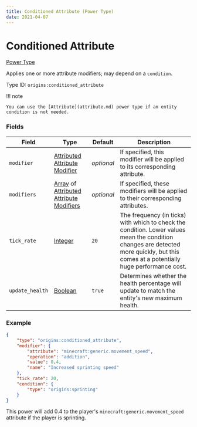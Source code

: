 ```yaml
---
title: Conditioned Attribute (Power Type)
date: 2021-04-07
---
```


# Conditioned Attribute

[Power Type](../power_types.md)

Applies one or more attribute modifiers; may depend on a `condition`.

Type ID: `origins:conditioned_attribute`

!!! note

    You can use the [Attribute](attribute.md) power type if an entity condition is not needed.

### Fields

Field  | Type | Default | Description
-------|------|---------|-------------
`modifier` | [Attributed Attribute Modifier](../types/data_types/attributed_attribute_modifier.md) | _optional_ | If specified, this modifier will be applied to its corresponding attribute.
`modifiers` | [Array](../types/data_types/array.md) of [Attributed Attribute Modifiers](../types/data_types/attributed_attribute_modifier.md) | _optional_ | If specified, these modifiers will be applied to their corresponding attributes.
`tick_rate` | [Integer](../types/data_types/integer.md) | `20` | The frequency (in ticks) with which to check the condition. Lower values mean the condition changes are detected more quickly, but this comes at a potentially huge performance cost.
`update_health` | [Boolean](../types/data_types/boolean.md) | `true` | Determines whether the health percentage will update to match the entity's new maximum health.


### Example
```json
{
    "type": "origins:conditioned_attribute",
    "modifier": {
        "attribute": "minecraft:generic.movement_speed",
        "operation": "addition",
        "value": 0.4,
        "name": "Increased sprinting speed"
    },
    "tick_rate": 20,
    "condition": {
        "type": "origins:sprinting"
    }
}
```
This power will add 0.4 to the player's `minecraft:generic.movement_speed` attribute if the player is sprinting.